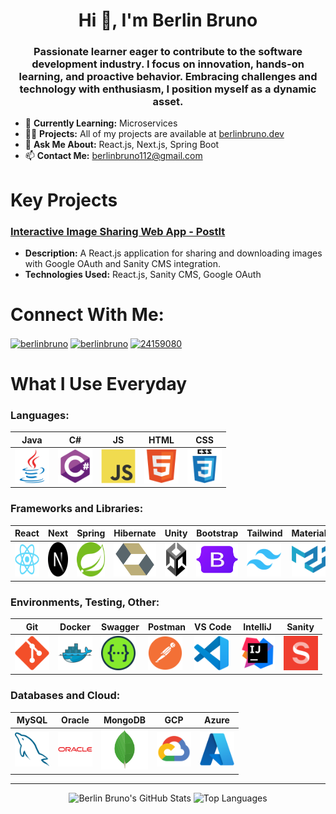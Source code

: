 <h1 align="center">Hi 👋, I'm Berlin Bruno</h1>
<h3 align="center">Passionate learner eager to contribute to the software development industry. I focus on innovation, hands-on learning, and proactive behavior. Embracing challenges and technology with enthusiasm, I position myself as a dynamic asset.</h3>

- 🌱 **Currently Learning:** Microservices
- 👨‍💻 **Projects:** All of my projects are available at [berlinbruno.dev](https://berlinbruno.dev/)
- 💬 **Ask Me About:** React.js, Next.js, Spring Boot
- 📫 **Contact Me:** berlinbruno112@gmail.com

# Key Projects
### [Interactive Image Sharing Web App - PostIt](https://berlinbruno.dev/postit)
- **Description:** A React.js application for sharing and downloading images with Google OAuth and Sanity CMS integration.
- **Technologies Used:** React.js, Sanity CMS, Google OAuth

# Connect With Me:
<p align="left">
<a href="https://dev.to/berlinbruno" target="blank"><img align="center" src="https://raw.githubusercontent.com/rahuldkjain/github-profile-readme-generator/master/src/images/icons/Social/devto.svg" alt="berlinbruno" height="30" width="40" /></a>
<a href="https://linkedin.com/in/berlinbruno" target="blank"><img align="center" src="https://raw.githubusercontent.com/rahuldkjain/github-profile-readme-generator/master/src/images/icons/Social/linked-in-alt.svg" alt="berlinbruno" height="30" width="40" /></a>
<a href="https://stackoverflow.com/users/24159080" target="blank"><img align="center" src="https://raw.githubusercontent.com/rahuldkjain/github-profile-readme-generator/master/src/images/icons/Social/stack-overflow.svg" alt="24159080" height="30" width="40" /></a>
</p>

# What I Use Everyday 

### Languages:
| Java | C# | JS | HTML | CSS |
|------|----|----|------|-----|
|  <img src="https://github.com/devicons/devicon/blob/master/icons/java/java-original.svg" title="Java" alt="Java" width="55" height="55"/> |  <img src="https://github.com/devicons/devicon/blob/master/icons/csharp/csharp-original.svg" title="C#" alt="C#" width="55" height="55"/> |  <img src="https://github.com/devicons/devicon/blob/master/icons/javascript/javascript-original.svg" title="JavaScript" alt="JavaScript" width="55" height="55"/> |  <img src="https://github.com/devicons/devicon/blob/master/icons/html5/html5-original.svg" title="HTML5" alt="HTML5" width="55" height="55"/> |  <img src="https://github.com/devicons/devicon/blob/master/icons/css3/css3-original-wordmark.svg" title="CSS" alt="CSS" width="55" height="55"/> | 

### Frameworks and Libraries:
| React | Next | Spring | Hibernate | Unity | Bootstrap | Tailwind | Material |
|-------|------|--------|------------|-----------|----------|----------|----------|
|  <img src="https://github.com/devicons/devicon/blob/master/icons/react/react-original.svg" title="React" alt="React" width="55" height="55"/> |  <img src="https://github.com/devicons/devicon/blob/master/icons/nextjs/nextjs-original.svg" title="Next.js" alt="Next.js" width="55" height="55"/> |  <img src="https://github.com/devicons/devicon/blob/master/icons/spring/spring-original.svg" title="Spring" alt="Spring" width="55" height="55"/> |  <img src="https://github.com/devicons/devicon/blob/master/icons/hibernate/hibernate-original.svg" title="Hibernate" alt="Hibernate" width="75" height="55"/> |  <img src="https://github.com/devicons/devicon/blob/master/icons/unity/unity-original.svg" title="Unity" alt="Unity" width="75" height="55"/> |  <img src="https://github.com/devicons/devicon/blob/master/icons/bootstrap/bootstrap-original.svg" title="Bootstrap" alt="Bootstrap" width="75" height="55"/> |  <img src="https://github.com/devicons/devicon/blob/master/icons/tailwindcss/tailwindcss-original.svg" title="Tailwind CSS" alt="Tailwind CSS" width="55" height="55"/> | <img src="https://github.com/devicons/devicon/blob/master/icons/materialui/materialui-original.svg" title="Material UI" alt="Material UI" width="55" height="55"/> |

### Environments, Testing, Other:
| Git | Docker | Swagger | Postman | VS Code | IntelliJ | Sanity |
|-----|--------|---------|---------|---------|----------|--------|
| <img src="https://github.com/devicons/devicon/blob/master/icons/git/git-original.svg" title="Git" alt="Git" width="55" height="55"/> | <img src="https://github.com/devicons/devicon/blob/master/icons/docker/docker-original.svg" title="Docker" alt="Docker" width="55" height="55"/> | <img src="https://github.com/devicons/devicon/blob/master/icons/swagger/swagger-original.svg" title="Swagger" alt="Swagger" width="55" height="55"/> | <img src="https://github.com/devicons/devicon/blob/master/icons/postman/postman-original.svg" title="Postman" alt="Postman" width="55" height="55"/> | <img src="https://github.com/devicons/devicon/blob/master/icons/vscode/vscode-original.svg" title="VS Code" alt="VS Code" width="55" height="55"/> | <img src="https://github.com/devicons/devicon/blob/master/icons/intellij/intellij-original.svg" title="IntelliJ" alt="IntelliJ" width="55" height="55"/> | <img src="https://github.com/devicons/devicon/blob/master/icons/sanity/sanity-original.svg" title="Sanity" alt="Sanity" width="55" height="55"/> |

### Databases and Cloud:
| MySQL | Oracle | MongoDB | GCP | Azure |
|-------|--------|---------|-----|-------|
| <img src="https://github.com/devicons/devicon/blob/master/icons/mysql/mysql-original.svg" title="MySQL" alt="MySQL" width="55" height="55"/> | <img src="https://github.com/devicons/devicon/blob/master/icons/oracle/oracle-original.svg" title="Oracle" alt="Oracle" width="55" height="55"/> | <img src="https://github.com/devicons/devicon/blob/master/icons/mongodb/mongodb-original.svg" title="MongoDB" alt="MongoDB" width="75" height="65"/> | <img src="https://github.com/devicons/devicon/blob/master/icons/googlecloud/googlecloud-original.svg" title="Google Cloud Platform" alt="Google Cloud Platform" width="55" height="55"/> | <img src="https://github.com/devicons/devicon/blob/master/icons/azure/azure-original.svg" title="Azure" alt="Azure" width="55" height="55"/> |

---

<p align="center">
  <img width="600" height="200" src="https://github-readme-stats.vercel.app/api?username=berlinbruno&show_icons=true&theme=vision-friendly-dark" alt="Berlin Bruno's GitHub Stats">
  <img width="400" height="200" src="https://github-readme-stats.vercel.app/api/top-langs/?username=berlinbruno&size_weight=0.0005&count_weight=0.3&layout=compact&theme=vision-friendly-dark" alt="Top Languages">
</p>
